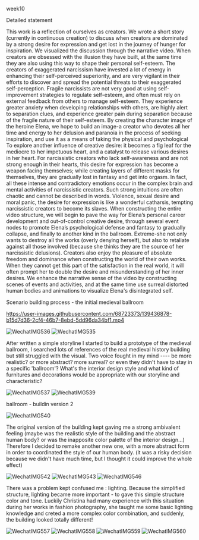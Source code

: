 week10

Detailed statement 

This work is a reflection of ourselves as creators. We wrote a short story (currently in continuous creation) to discuss when creators are dominated by a strong desire for expression and get lost in the journey of hunger for inspiration. We visualized the discussion through the narrative video. When creators are obsessed with the illusion they have built, at the same time they are also using this way to shape their personal self-esteem. The creators of exaggerated narcissism have invested a lot of energy in enhancing their self-perceived superiority, and are very vigilant in their efforts to discover and spread the potential threats to their exaggerated self-perception. Fragile narcissists are not very good at using self-improvement strategies to regulate self-esteem, and often must rely on external feedback from others to manage self-esteem. They experience greater anxiety when developing relationships with others, are highly alert to separation clues, and experience greater pain during separation because of the fragile nature of their self-esteem. By creating the character image of the heroine Elena, we hope to build an image-a creator who devotes all her time and energy to her delusion and paranoia in the process of seeking inspiration, and use it as a means of taking the physical and psychological To explore another influence of creative desire: it becomes a fig leaf for the mediocre to her impetuous heart, and a catalyst to release various desires in her heart. For narcissistic creators who lack self-awareness and are not strong enough in their hearts, this desire for expression has become a weapon facing themselves; while creating layers of different masks for themselves, they are gradually lost in fantasy and get into orgasm. In fact, all these intense and contradictory emotions occur in the complex brain and mental activities of narcissistic creators. Such strong intuitions are often chaotic and cannot be described in words. Violence, sexual desire and moral panic, the desire for expression is like a wonderful catharsis, tempting narcissistic creators to become its slaves. When constructing the entire video structure, we will begin to pave the way for Elena’s personal career development and out-of-control creative desire, through several event nodes to promote Elena’s psychological defense and fantasy to gradually collapse, and finally to another kind in the ballroom. Extreme-she not only wants to destroy all the works (overly denying herself), but also to retaliate against all those involved (because she thinks they are the source of her narcissistic delusions). Creators also enjoy the pleasure of absolute freedom and dominance when constructing the world of their own works. When they cannot get this part of the satisfaction in the real world, it will often prompt her to double the desire and misunderstanding of her inner desires. We enhance the narrative sense of the video by constructing scenes of events and activities, and at the same time use surreal distorted human bodies and animations to visualize Elena's disintegrated self.

Scenario building process - the initial medieval ballroom

https://user-images.githubusercontent.com/68723373/139436878-b15d7d36-2cf4-46b7-8ebd-5dd96da34bf1.mp4

![WechatIMG536](https://user-images.githubusercontent.com/68723373/139437412-653b5afe-f196-4bef-a42c-9c67de46b6cd.jpeg)
![WechatIMG535](https://user-images.githubusercontent.com/68723373/139437418-8938b8d3-bd72-47c6-834e-0e7b72cdaea0.jpeg)

After written a simple storyline I started to build a prototype of the medieval ballroom, I searched lots of references of the real medieval history building but still struggled with the visual. Two voice fought in my mind ---- be more realistic? or more abstract? more surreal? or even they didn't have to stay in a specific 'ballroom'? What's the interior design style and what kind of furnitures and decorations would be appropriate with our storyline and characteristic? 

![WechatIMG537](https://user-images.githubusercontent.com/68723373/139589343-1ffa7210-31be-4515-981e-21612ed68d2f.jpeg)
![WechatIMG539](https://user-images.githubusercontent.com/68723373/139589346-62af7da2-665a-4400-a5a7-4df9419091f0.jpeg)


ballroom - buildin version 2

![WechatIMG540](https://user-images.githubusercontent.com/68723373/139625466-337fc901-32a8-439b-94b7-c6b7c55f3be5.jpeg)

The original version of the building kept gaving me a strong ambivalent feeling (maybe was the realistic style of the building and the abstract human body? or was the inapposite color palette of the interior design...) Therefore I decided to remake another new one, with a more abstract form in order to coordinated the style of our human body. (it was a risky decision because we didn't have much time, but I thought it could improve the whole effect)

![WechatIMG542](https://user-images.githubusercontent.com/68723373/139626712-251681db-c8ae-4f84-9d4f-b5a949768259.jpeg)
![WechatIMG543](https://user-images.githubusercontent.com/68723373/139626715-a6b1ee60-768f-4877-9945-4b146795d5b3.jpeg)
![WechatIMG546](https://user-images.githubusercontent.com/68723373/139626720-80d6ca2e-6bb8-4db2-9d25-15186785c116.jpeg)

There was a problem kept confused me : lighting. Because the simplified structure, lighting became more important - to gave this simple structure color and tone. Luckily Christina had many experience with this situation during her works in fashion photography, she taught me some basic lighting knowledge and creted a more complex color combination, and suddenly, the building looked totally different!

![WechatIMG557](https://user-images.githubusercontent.com/68723373/139628069-03bae06d-887f-43e5-a195-5be659b92b2f.jpeg)
![WechatIMG558](https://user-images.githubusercontent.com/68723373/139628072-5917332c-c875-4440-b91c-045a2501b452.jpeg)
![WechatIMG559](https://user-images.githubusercontent.com/68723373/139628075-6b7c8086-8596-4061-8d05-2cbc9cb2c56e.jpeg)
![WechatIMG560](https://user-images.githubusercontent.com/68723373/139628080-493ab289-1612-4d33-b0eb-bb5b7edb1f36.jpeg)
